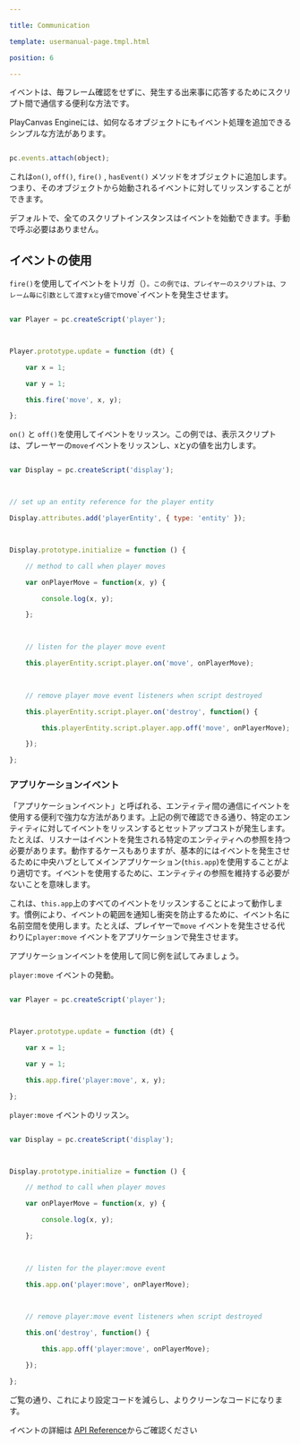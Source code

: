 ---
title: Communication
template: usermanual-page.tmpl.html
position: 6
---

イベントは、毎フレーム確認をせずに、発生する出来事に応答するためにスクリプト間で通信する便利な方法です。

PlayCanvas Engineには、如何なるオブジェクトにもイベント処理を追加できるシンプルな方法があります。

```javascript
pc.events.attach(object);
```

これは`on()`, `off()`, `fire()` , `hasEvent()` メソッドをオブジェクトに追加します。つまり、そのオブジェクトから始動されるイベントに対してリッスンすることができます。

デフォルトで、全てのスクリプトインスタンスはイベントを始動できます。手動で呼ぶ必要はありません。

## イベントの使用

`fire()`を使用してイベントをトリガ（）`。この例では、プレイヤーのスクリプトは、フレーム毎に引数として渡すxとy値で`move`イベントを発生させます。

```javascript
var Player = pc.createScript('player');

Player.prototype.update = function (dt) {
    var x = 1;
    var y = 1;
    this.fire('move', x, y);
};
```

`on()` と `off()`を使用してイベントをリッスン。この例では、表示スクリプトは、プレーヤーの`move`イベントをリッスンし、xとyの値を出力します。

```javascript
var Display = pc.createScript('display');

// set up an entity reference for the player entity
Display.attributes.add('playerEntity', { type: 'entity' });

Display.prototype.initialize = function () {
    // method to call when player moves
    var onPlayerMove = function(x, y) {
        console.log(x, y);
    };
    
    // listen for the player move event
    this.playerEntity.script.player.on('move', onPlayerMove);
    
    // remove player move event listeners when script destroyed
    this.playerEntity.script.player.on('destroy', function() {
        this.playerEntity.script.player.app.off('move', onPlayerMove);
    });
};
```

### アプリケーションイベント

「アプリケーションイベント」と呼ばれる、エンティティ間の通信にイベントを使用する便利で強力な方法があります。上記の例で確認できる通り、特定のエンティティに対してイベントをリッスンするとセットアップコストが発生します。たとえば、リスナーはイベントを発生される特定のエンティティへの参照を持つ必要があります。動作するケースもありますが、基本的にはイベントを発生させるために中央ハブとしてメインアプリケーション(`this.app`)を使用することがより適切です。イベントを使用するために、エンティティの参照を維持する必要がないことを意味します。

これは、`this.app`上のすべてのイベントをリッスンすることによって動作します。慣例により、イベントの範囲を通知し衝突を防止するために、イベント名に名前空間を使用します。たとえば、プレイヤーで`move` イベントを発生させる代わりに`player:move` イベントをアプリケーションで発生させます。

アプリケーションイベントを使用して同じ例を試してみましょう。

`player:move` イベントの発動。

```javascript
var Player = pc.createScript('player');

Player.prototype.update = function (dt) {
    var x = 1;
    var y = 1;
    this.app.fire('player:move', x, y);
};
```

`player:move` イベントのリッスン。

```javascript
var Display = pc.createScript('display');

Display.prototype.initialize = function () {
    // method to call when player moves
    var onPlayerMove = function(x, y) {
        console.log(x, y);
    };
    
    // listen for the player:move event
    this.app.on('player:move', onPlayerMove);
    
    // remove player:move event listeners when script destroyed
    this.on('destroy', function() {
        this.app.off('player:move', onPlayerMove);
    });
};
```

ご覧の通り、これにより設定コードを減らし、よりクリーンなコードになります。

イベントの詳細は [API Reference][1]からご確認ください

[1]: http://developer.playcanvas.com/en/api/pc.events.html

